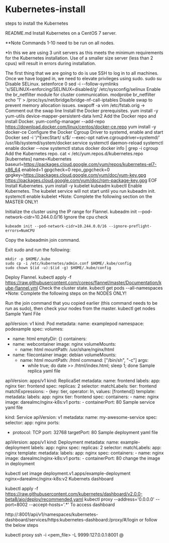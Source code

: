 # Kubernetes-install
steps to install the Kubernetes 


README.md
Install Kubernetes on a CentOS 7 server.

**Note Commands 1-10 need to be run on all nodes.

*In this we are using 3 unit servers as this meets the minimum requirements for the Kubernetes installation. Use of a smaller size server (less than 2 cpus) will result in errors during installation.

The first thing that we are going to do is use SSH to log in to all machines. Once we have logged in, we need to elevate privileges using sudo.
sudo su
Disable SELinux.
setenforce 0
sed -i --follow-symlinks 's/SELINUX=enforcing/SELINUX=disabled/g' /etc/sysconfig/selinux
Enable the br_netfilter module for cluster communication.
modprobe br_netfilter
echo '1' > /proc/sys/net/bridge/bridge-nf-call-iptables
Disable swap to prevent memory allocation issues.
    swapoff -a
    vim /etc/fstab.orig  ->  Comment out the swap line
Install the Docker prerequisites.
    yum install -y yum-utils device-mapper-persistent-data lvm2
Add the Docker repo and install Docker.
    yum-config-manager --add-repo https://download.docker.com/linux/centos/docker-ce.repo
    yum install -y docker-ce
Configure the Docker Cgroup Driver to systemd, enable and start Docker
    sed -i '/^ExecStart/ s/$/ --exec-opt native.cgroupdriver=systemd/' /usr/lib/systemd/system/docker.service 
    systemctl daemon-reload
    systemctl enable docker --now 
    systemctl status docker
    docker info | grep -i cgroup
Add the Kubernetes repo.
cat <<EOF > /etc/yum.repos.d/kubernetes.repo
[kubernetes]
name=Kubernetes
baseurl=https://packages.cloud.google.com/yum/repos/kubernetes-el7-x86_64
enabled=1
gpgcheck=0
repo_gpgcheck=0
gpgkey=https://packages.cloud.google.com/yum/doc/yum-key.gpg
      https://packages.cloud.google.com/yum/doc/rpm-package-key.gpg
EOF
Install Kubernetes.
    yum install -y kubelet kubeadm kubectl
Enable Kubernetes. The kubelet service will not start until you run kubeadm init.
    systemctl enable kubelet
*Note: Complete the following section on the MASTER ONLY!

Initialize the cluster using the IP range for Flannel.
    kubeadm init --pod-network-cidr=10.244.0.0/16
Ignore the cpu check

    kubeadm init --pod-network-cidr=10.244.0.0/16 --ignore-preflight-errors=NumCPU
Copy the kubeadmin join command.

Exit sudo and run the following:

    mkdir -p $HOME/.kube
    sudo cp -i /etc/kubernetes/admin.conf $HOME/.kube/config
    sudo chown $(id -u):$(id -g) $HOME/.kube/config
Deploy Flannel.
    kubectl apply -f https://raw.githubusercontent.com/coreos/flannel/master/Documentation/kube-flannel.yml
Check the cluster state.
    kubectl get pods --all-namespaces
*Note: Complete the following steps on the NODES ONLY!

Run the join command that you copied earlier (this command needs to be run as sudo), then check your nodes from the master.
kubectl get nodes
Sample Yaml File

apiVersion: v1
kind: Pod
metadata:
  name: examplepod
  namespace: podexample
spec:
  volumes:
  - name: html
    emptyDir: {}
  containers:
  - name: webcontainer
    image: nginx
    volumeMounts:
    - name: html
      mountPath: /usr/share/nginx/html
  - name: filecontainer
    image: debian
    volumeMounts:
    - name: html
      mountPath: /html
    command: ["/bin/sh", "-c"]
    args:
      - while true; do
         date >> /html/index.html;
         sleep 1;
        done
Sample replica yaml file

apiVersion: apps/v1
kind: ReplicaSet
metadata:
  name: frontend
  labels:
    app: nginx
    tier: frontend
spec:
  replicas: 2
  selector:
    matchLabels: 
      tier: frontend
    matchExpressions:
      - {key: tier, operator: In, values: [frontend]}
  template:
    metadata:
      labels:
        app: nginx
        tier: frontend
    spec:
      containers:
      - name: nginx
        image: darealmc/nginx-k8s:v1
        ports:
        - containerPort: 80
Sample service yaml file

kind: Service
apiVersion: v1
metadata:
  name: my-awesome-service
spec:
  selector:
    app: nginx
  ports:
  - protocol: TCP
    port: 32768
    targetPort: 80
Sample deployment yaml file

apiVersion: apps/v1
kind: Deployment
metadata:
  name: example-deployment 
  labels: 
    app: nginx
spec:
  replicas: 2
  selector:
    matchLabels:
      app: nginx
  template:
    metadata:
      labels:
        app: nginx 
    spec: 
      containers:
      - name: nginx
        image: darealmc/nginx-k8s:v1
        ports:
        - containerPort: 80
change the image in deployment

kubectl set image deployment.v1.apps/example-deployment nginx=darealmc/nginx-k8s:v2
Kubernets dashboard

kubectl apply -f https://raw.githubusercontent.com/kubernetes/dashboard/v2.0.0-beta8/aio/deploy/recommended.yaml
kubectl proxy --address='0.0.0.0' --port=8002 --accept-hosts='.*'
To access dashboard

http://<ip>:8001/api/v1/namespaces/kubernetes-dashboard/services/https:kubernetes-dashboard:/proxy/#/login
or follow the below steps

kubectl proxy
ssh -i <pem_file> -L 9999:127.0.0.1:8001   <username>@<ip>
